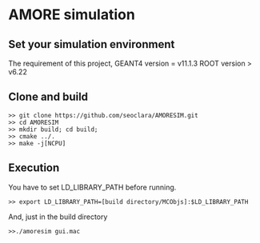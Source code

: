 # AMORE simulation

## Set your simulation environment
The requirement of this project,
    GEANT4 version = v11.1.3
    ROOT version > v6.22

## Clone and build
    >> git clone https://github.com/seoclara/AMORESIM.git
    >> cd AMORESIM
    >> mkdir build; cd build;
    >> cmake ../.
    >> make -j[NCPU]

## Execution
You have to set LD_LIBRARY_PATH before running.

    >> export LD_LIBRARY_PATH=[build directory/MCObjs]:$LD_LIBRARY_PATH

And, just in the build directory

    >>./amoresim gui.mac